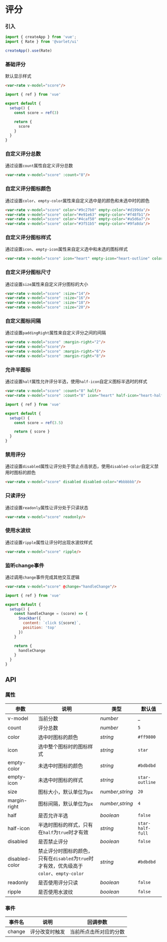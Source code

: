 # 评分

### 引入

```js
import { createApp } from 'vue';
import { Rate } from '@varlet/ui'

createApp().use(Rate)
```

### 基础评分

默认显示样式

```html
<var-rate v-model="score"/>
```

```js
import { ref } from 'vue'

export default {
  setup() {
    const score = ref(3)

    return {
      score
    }
  }
}
```

### 自定义评分总数

通过设置`count`属性自定义评分总数

```html
<var-rate v-model="score" :count="8"/>
```

### 自定义评分图标颜色

通过设置`color`、`empty-color`属性来自定义选中是的颜色和未选中时的颜色

```html
<var-rate v-model="score" color="#9c27b0" empty-color="#d199da"/>
<var-rate v-model="score" color="#e91e63" empty-color="#f48fb1"/>
<var-rate v-model="score" color="#4caf50" empty-color="#a5d6a7"/>
<var-rate v-model="score" color="#3f51b5" empty-color="#9fa8da"/>
```

### 自定义评分图标样式

通过设置`icon`、`empty-icon`属性来自定义选中和未选的图标样式

```html
<var-rate v-model="score" icon="heart" empty-icon="heart-outline" color="red"></var-rate>
```

### 自定义评分图标尺寸

通过设置`size`属性来自定义评分图标的大小

```html
<var-rate v-model="score" :size="14"/>
<var-rate v-model="score" :size="16"/>
<var-rate v-model="score" :size="18"/>
<var-rate v-model="score" :size="20"/>
```

### 自定义图标间隔

通过设置`paddingRight`属性来自定义评分之间的间隔

```html
<var-rate v-model="score" :margin-right="2"/>
<var-rate v-model="score"/>
<var-rate v-model="score" :margin-right="6"/>
<var-rate v-model="score" :margin-right="8"/>
```

### 允许半图标

通过设置`half`属性允许评分半选，使用`half-icon`自定义图标半选时的样式

```html
<var-rate v-model="score" :count="8" half/>
<var-rate v-model="score" :count="8" icon="heart" half-icon="heart-half-full" empty-icon="heart-outline" color="red" half></var-rate>
```

```js
import { ref } from 'vue'

export default {
  setup() {
    const score = ref(3.5)

    return { score }
  }
}
```

### 禁用评分

通过设置`disabled`属性让评分处于禁止点击状态，使用`disabled-color`自定义禁用时图标的颜色

```html
<var-rate v-model="score" disabled disabled-color="#bbbbbb"/>
```

### 只读评分

通过设置`readonly`属性让评分处于只读状态

```html
<var-rate v-model="score" readonly/>
```

### 使用水波纹

通过设置`ripple`属性让评分时出现水波纹样式

```html
<var-rate v-model="score" ripple/>
```

### 监听change事件

通过调用`change`事件完成其他交互逻辑

```html
<var-rate v-model="score" @change="handleChange"/>
```

```js
import { ref } from 'vue'

export default {
  setup() {
    const handleChange = (score) => {
      Snackbar({
        content: `click ${score}`,
        position: 'top'
      })
    }

    return {
      handleChange
    }
  }
}
```

## API

### 属性

|参数 | 说明 | 类型 | 默认值 |
| ---- | ---- | ---- | ---- |
| v-model | 当前分数 | _number_ | _ |
| count | 评分总数 | _number_ | `5` |
| color | 选中时图标的颜色 | _string_ | `#ff9800`|
| icon | 选中整个图标时的图标样式 | _string_ | `star`|
| empty-color | 未选中时图标的颜色 | _string_ | `#bdbdbd`|
| empty-icon | 未选中时图标的样式 | _string_ | `star-outline`|
| size | 图标大小，默认单位为`px` | _number_,_string_ | `20`|
| margin-right | 图标间隔，默认单位为`px` | _number_,_string_ | `4`|
| half | 是否允许半选 | _boolean_ | `false`|
| half-icon | 半选时图标的样式，只有在`half`为`true`时才有效| _string_ | `star-half-full`|
| disabled | 是否禁止评分 | _boolean_ | `false`|
| disabled-color | 禁止评分时图标的颜色，只有在`disabled`为`true`时才有效，优先级高于`color`、`empty-color`| _string_ | `#bdbdbd`|
| readonly | 是否使用评分只读 | _boolean_ | `false`|
| ripple | 是否使用水波纹 | _boolean_ | `false`|

### 事件

| 事件名 | 说明 | 回调参数 |
| ---- | ---- | ---- |
| change | 评分改变时触发| 当前所点击所对应的分数 |



